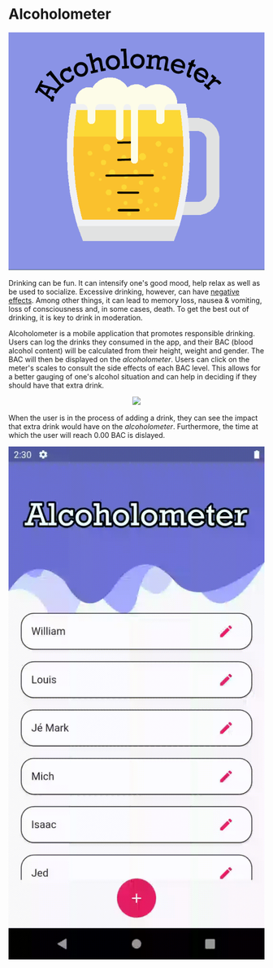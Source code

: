 # Alcoholometer


<p align="center">
  <img src="/assets/logo3.png" />
</p>


Drinking can be fun. It can intensify one's good mood, help relax as well as be used to socialize. Excessive drinking, however, can have [negative effects](https://www.alcohol.org/effects/blood-alcohol-concentration/). Among other things, it can lead to memory loss, nausea & vomiting, loss of consciousness and, in some cases, death. To get the best out of drinking, it is key to drink in moderation. 

Alcoholometer is a mobile application that promotes responsible drinking. Users can log the drinks they consumed in the app, and their BAC (blood alcohol content) will be calculated from their height, weight and gender. The BAC will then be displayed on the *alcoholometer*. Users can click on the meter's scales to consult the side effects of each BAC level. This allows for a better gauging of one's alcohol situation and can help in deciding if they should have that extra drink.

<p align="center">
  <img src="/assets/bac_effects.gif" />
</p>

When the user is in the process of adding a drink, they can see the impact that extra drink would have on the *alcoholometer*. Furthermore, the time at which the user will reach 0.00 BAC is dislayed.

<p align="center">
  <img src="/assets/add_drink.gif" />
</p>
